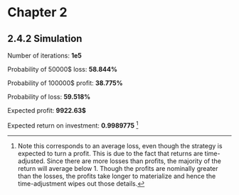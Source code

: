 # Chapter 2

## 2.4.2 Simulation

Number of iterations: **1e5**

Probability of 50000$ loss: **58.844%**

Probability of 100000$ profit: **38.775%**

Probability of loss: **59.518%**

Expected profit: **9922.63$**

Expected return on investment: **0.9989775** [^1]

[^1]: Note this corresponds to an average loss, even though the strategy is expected to turn a profit. This is due to the fact that returns are time-adjusted. Since there are more losses than profits, the majority of the return will average below 1. Though the profits are nominally greater than the losses, the profits take longer to materialize and hence the time-adjustment wipes out those details.
